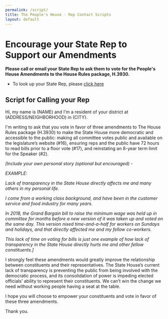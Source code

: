 ```yaml
---
permalink: /script/
title: The People's House - Rep Contact Scripts
layout: default
---
```

# Encourage your State Rep to Support our Amendments

**Please call or email your State Rep to ask them to vote for the People's House Amendments to the House Rules package, H.3930.**

* To look up your State Rep, please <a href="https://malegislature.gov/Search/FindMyLegislator" target="_blank">click here</a>

## Script for Calling your Rep

Hi, my name is (NAME) and I'm a resident of your district at (ADDRESS/NEIGHBORHOOD) in (CITY).

I'm writing to ask that you vote in favor of three amendments to The House Rules package (H.3930) to make the State House more democratic and accessible to the public: making all committee votes public and available on the legislature’s website (#16), ensuring reps and the public have 72 hours to read bills prior to a floor vote (#17), and reinstating an 8-year term limit for the Speaker (#2).

*[Include your own personal story (optional but encouraged) -*

*EXAMPLE:*

*Lack of transparency in the State House directly affects me and many others in my personal life.*

*I come from a working class background, and have been in the customer service and food industry for many years.*

*In 2018, the Grand Bargain bill to raise the minimum wage was held up in committee for months before a new version of it was taken up and voted on the same day. This version nixed time-and-a-half for workers on Sundays and holidays, and that directly affected me and my fellow co-workers.* 

*This lack of time on voting for bills is just one example of how lack of transparency in the State House directly hurts me and other fellow constituents.]*

I strongly feel these amendments would greatly improve the relationship between constituents and their representatives. The State House’s current lack of transparency is preventing the public from being involved with the democratic process, and its consolidation of power is impeding elected officials’ ability to represent their constituents. We can’t win the change we need without working people having a seat at the table. 

I hope you will choose to empower your constituents and vote in favor of these three amendments. 

Thank you.